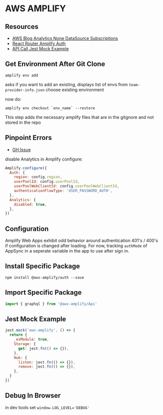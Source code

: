 # AWS AMPLIFY

## Resources

- [AWS Blog Analytics None DataSource Subscriptions](https://aws.amazon.com/blogs/mobile/visualizing-big-data-with-aws-appsync-amazon-athena-and-aws-amplify/)
- [React Router Amplify Auth](https://www.rockyourcode.com/custom-react-hook-use-aws-amplify-auth/)
- [API Call Jest Mock Example](https://github.com/aws-amplify/amplify-js/blob/master/packages/api/__tests__/API-test.ts)

## Get Environment After Git Clone

```console
amplify env add
```

asks if you want to add an existing, displays list of envs from `team-provider-info.json`
choose existing environment

now do:

```console
amplify env checkout `env_name` --restore
```

This step adds the necessary amplify files that are in the gitgnore and not stored in the repo

## Pinpoint Errors

- [GH Issue](https://github.com/aws-amplify/amplify-js/issues/3489)

disable Analytics in Amplify configure:

```javascript
Amplify.configure({
  Auth: {
    region: config.region,
    userPoolId: config.userPoolId,
    userPoolWebClientId: config.userPoolWebClientId,
    authenticationFlowType: 'USER_PASSWORD_AUTH',
  },
  Analytics: {
    disabled: true,
  },
})
```

## Configuration

Amplify Web Apps exhibit odd behavior around authentication 401's / 400's if
configuration is changed after loading. For now, tracking `authMode` of AppSync
in a seperate variable in the app to use after sign in.

## Install Specific Package

```console
npm install @aws-amplify/auth --save
```

## Import Specific Package

```javascript
import { graphql } from '@aws-amplify/Api'
```

## Jest Mock Example

```javascript
jest.mock('aws-amplify', () => {
  return {
    _esModule: true,
    Storage: {
      get: jest.fn(() => {}),
    },
    Hub: {
      listen: jest.fn(() => {}),
      remove: jest.fn(() => {}),
    },
  }
})
```

## Debug In Browser

in dev tools set `window.LOG_LEVEL='DEBUG'`
